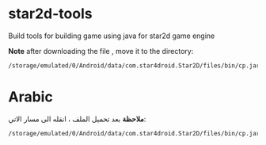 # star2d-tools
Build tools for building game using java for star2d game engine

**Note** after downloading the file , move it to the directory:
```
/storage/emulated/0/Android/data/com.star4droid.Star2D/files/bin/cp.jar
``` 

# **Arabic**
**ملاحظة** بعد تحميل الملف ، انقله الى مسار الاتي:

```
/storage/emulated/0/Android/data/com.star4droid.Star2D/files/bin/cp.jar
```



 
